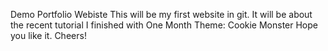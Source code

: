 Demo
Portfolio Webiste
This will be my first website in git. It will be about the recent tutorial I finished with One Month 
Theme: Cookie Monster
Hope you like it. 
Cheers!
